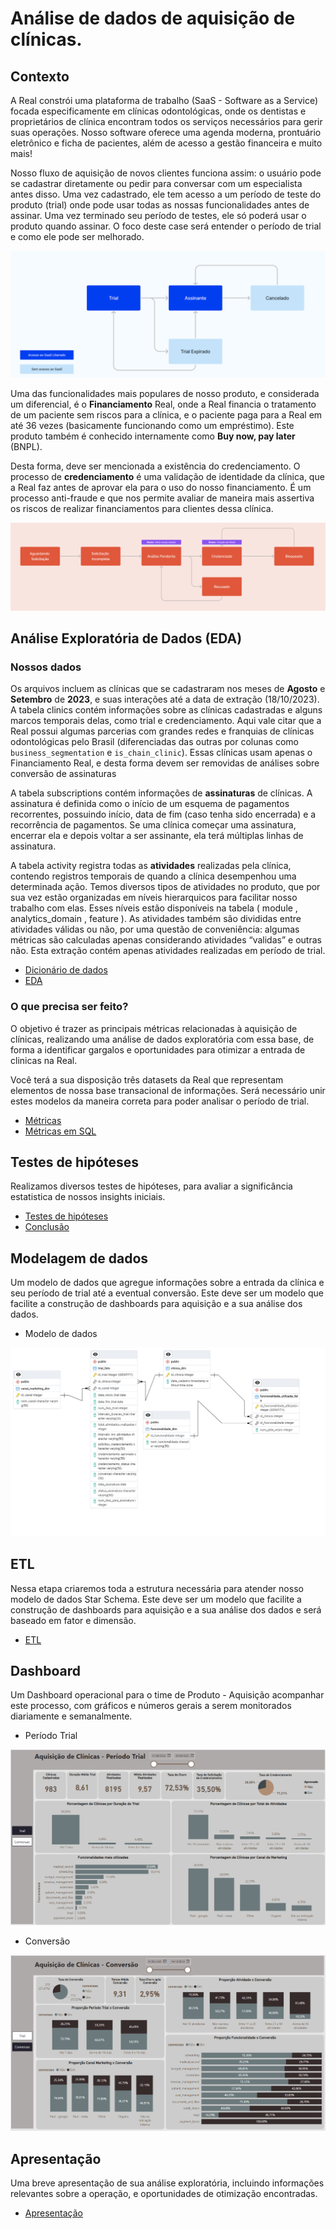 # Análise de dados de aquisição de clínicas.

## Contexto

A Real constrói uma plataforma de trabalho (SaaS - Software as a Service) focada especificamente em clínicas odontológicas, onde os dentistas e proprietários de clínica encontram todos os serviços necessários para gerir suas operações. Nosso software oferece uma agenda moderna, prontuário eletrônico e ficha de pacientes, além de acesso a gestão financeira e muito mais!

Nosso fluxo de aquisição de novos clientes funciona assim:  o usuário pode se cadastrar diretamente ou pedir para conversar com um especialista antes disso. Uma vez cadastrado, ele tem acesso a um período de teste do produto (trial) onde pode usar todas as nossas funcionalidades antes de assinar. Uma vez terminado seu período de testes, ele só poderá usar o produto quando assinar. O foco deste case será entender o período de trial e como ele pode ser melhorado.

![alt text](<imgs/Screen Shot 2023-11-13 at 11.37.14.png>)

Uma das funcionalidades mais populares de nosso produto, e considerada um diferencial, é o **Financiamento** Real, onde a Real financia o tratamento de um paciente sem riscos para a clínica, e o paciente paga para a Real em até 36 vezes (basicamente funcionando como um empréstimo). Este produto também é conhecido internamente como **Buy now, pay later** (BNPL).

Desta forma, deve ser mencionada a existência do credenciamento. O processo de **credenciamento** é uma validação de identidade da clínica, que a Real faz antes de aprovar ela para o uso do nosso financiamento. É um processo anti-fraude e que nos permite avaliar de maneira mais assertiva os riscos de realizar financiamentos para clientes dessa clínica.

![alt text](<imgs/Screen Shot 2023-11-13 at 11.37.29.png>)

## Análise Exploratória de Dados (EDA)

### Nossos dados
Os arquivos incluem as clínicas que se cadastraram nos meses de **Agosto** e **Setembro** de **2023**, e suas interações até a data de extração (18/10/2023). A tabela clinics contém informações sobre as clínicas cadastradas e alguns marcos temporais delas, como trial e credenciamento. Aqui vale citar que a Real possui algumas parcerias com grandes redes e franquias de clínicas odontológicas pelo Brasil (diferenciadas das outras por colunas como `business_segmentation` e `is_chain_clinic`). Essas clínicas usam apenas o Financiamento Real, e desta forma devem ser removidas de análises sobre conversão de assinaturas

A tabela subscriptions contém informações de **assinaturas** de clínicas. A assinatura é definida como o início de um esquema de pagamentos recorrentes, possuindo início, data de fim (caso tenha sido encerrada) e a recorrência de pagamentos. Se uma clínica começar uma assinatura, encerrar ela e depois voltar a ser assinante, ela terá múltiplas linhas de assinatura.

A tabela activity registra todas as **atividades** realizadas pela clínica, contendo registros temporais de quando a clínica desempenhou uma determinada ação. Temos diversos tipos de atividades no produto, que por sua vez estão organizadas em níveis hierarquicos para facilitar nosso trabalho com elas. Esses níveis estão disponíveis na tabela ( module , analytics_domain , feature ). As atividades também são divididas entre atividades válidas ou não, por uma questão de conveniência: algumas métricas são calculadas apenas considerando atividades “validas” e outras não. Esta extração contém apenas atividades realizadas em período de trial.

* [Dicionário de dados](aquisicao_clinicas/dicionario_dados.md)
* [EDA](aquisicao_clinicas/eda.ipynb)

### O que precisa ser feito?
O objetivo é trazer as principais métricas relacionadas à aquisição de clínicas, realizando uma análise de dados exploratória com essa base, de forma a identificar gargalos e oportunidades para otimizar a entrada de clinicas na Real.

Você terá a sua disposição três datasets da Real que representam elementos de nossa base transacional de informações. Será necessário unir estes modelos da maneira correta para poder analisar o período de trial.

* [Métricas](aquisicao_clinicas/metricas.ipynb)
* [Métricas em SQL](sql/aquisicao_clinicas_metricas_scripts_sql_Metricas.pdf)

## Testes de hipóteses

Realizamos diversos testes de hipóteses, para avaliar a significância estatistica de nossos insights iniciais.

* [Testes de hipóteses](aquisicao_clinicas/hipoteses.ipynb)
* [Conclusão](aquisicao_clinicas/conclusao.md)

## Modelagem de dados

Um modelo de dados que agregue informações sobre a entrada da clínica e seu período de trial até a eventual conversão. Este deve ser um modelo que facilite a construção de dashboards para aquisição e a sua análise dos dados.

* Modelo de dados

![alt text](<imgs/erd_aquisicao_clinicas_star_schema.png>)

## ETL
Nessa etapa criaremos toda a estrutura necessária para atender nosso modelo de dados Star Schema.
Este deve ser um modelo que facilite a construção de dashboards para aquisição e a sua análise dos dados e será baseado em fator e dimensão.

* [ETL](aquisicao_clinicas/etl.ipynb)

## Dashboard

Um Dashboard operacional para o time de Produto - Aquisição acompanhar este processo, com gráficos e números gerais a serem monitorados diariamente e semanalmente.

* Período Trial

![alt text](<imgs/dashboard_periodo_trial.png>)

* Conversão

![alt text](<imgs/dashboard_conversao.png>)



## Apresentação

Uma breve apresentação de sua análise exploratória, incluindo informações relevantes sobre a operação, e oportunidades de otimização encontradas.

* [Apresentação](imgs/Apresentacao.Case.Aquisicao.Clinicas.pdf)